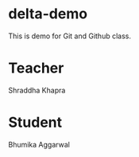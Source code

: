 # delta-demo
This is demo for Git and Github class.

# Teacher
Shraddha Khapra 

# Student
Bhumika Aggarwal
